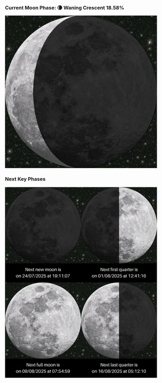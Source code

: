 ### Current Moon Phase: 🌘 Waning Crescent 18.58%
![Moon Phase](moonphase.png)
### Next Key Phases
![Gallery](gallery.png)